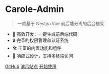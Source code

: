 # Carole-Admin

> 一款基于 Nestjs+Vue 前后端分离的后台框架

- 🚀 高效开发，一键生成前后端代码
- 🔒 完善的权限管理和认证系统
- 🛠️ 丰富的内置功能和组件
- 📱 响应式设计，支持多终端访问

[GitHub](https://github.com/Carole007/carole-admin)
[演示站点](https://carole-admin-demo.carole.top)
[开始使用](#介绍)
